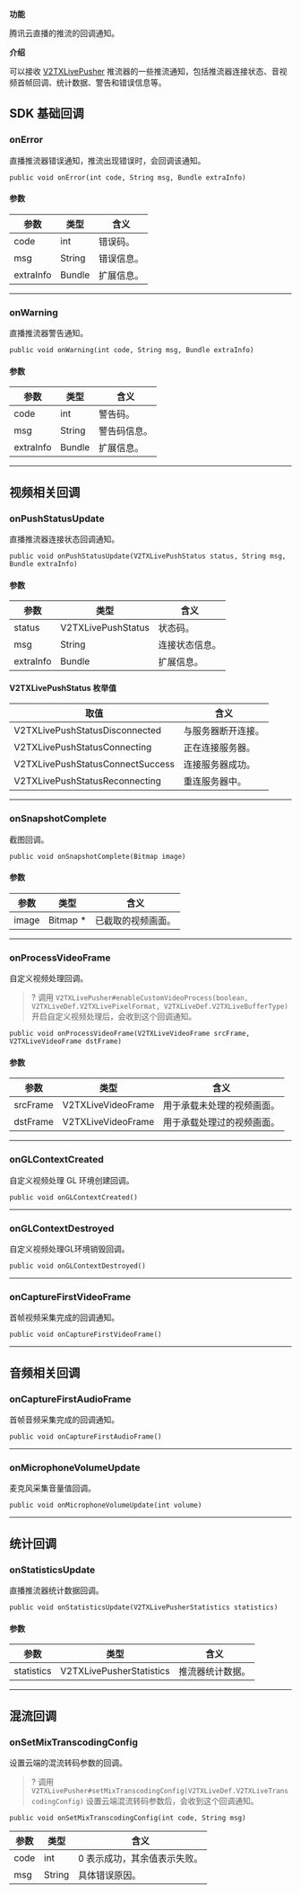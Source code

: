 **功能**

腾讯云直播的推流的回调通知。

**介绍**

可以接收 [V2TXLivePusher](https://liteav.sdk.qcloud.com/doc/api/zh-cn/group__V2TXLivePusher__android.html) 推流器的一些推流通知，包括推流器连接状态、音视频首帧回调、统计数据、警告和错误信息等。


## SDK 基础回调
### onError

直播推流器错误通知，推流出现错误时，会回调该通知。
```
public void onError(int code, String msg, Bundle extraInfo)
```

#### 参数

| 参数      | 类型   | 含义       |
| --------- | ------ | ---------- |
| code      | int    | 错误码。   |
| msg       | String | 错误信息。 |
| extraInfo | Bundle | 扩展信息。 |

***

### onWarning

直播推流器警告通知。
```
public void onWarning(int code, String msg, Bundle extraInfo)
```

#### 参数

| 参数      | 类型   | 含义         |
| --------- | ------ | ------------ |
| code      | int    | 警告码。     |
| msg       | String | 警告码信息。 |
| extraInfo | Bundle | 扩展信息。   |

***

## 视频相关回调
### onPushStatusUpdate

直播推流器连接状态回调通知。
```
public void onPushStatusUpdate(V2TXLivePushStatus status, String msg, Bundle extraInfo)
```

#### 参数

| 参数      | 类型               | 含义           |
| --------- | ------------------ | -------------- |
| status    | V2TXLivePushStatus | 状态码。       |
| msg       | String             | 连接状态信息。 |
| extraInfo | Bundle             | 扩展信息。     |

#### V2TXLivePushStatus 枚举值

| 取值                             | 含义               |
| -------------------------------- | ------------------ |
| V2TXLivePushStatusDisconnected   | 与服务器断开连接。 |
| V2TXLivePushStatusConnecting     | 正在连接服务器。   |
| V2TXLivePushStatusConnectSuccess | 连接服务器成功。   |
| V2TXLivePushStatusReconnecting   | 重连服务器中。     |

***

### onSnapshotComplete

截图回调。
```
public void onSnapshotComplete(Bitmap image)
```

#### 参数

| 参数  | 类型     | 含义               |
| ----- | -------- | ------------------ |
| image | Bitmap * | 已截取的视频画面。 |

***

### onProcessVideoFrame

自定义视频处理回调。
>? 调用 `V2TXLivePusher#enableCustomVideoProcess(boolean, V2TXLiveDef.V2TXLivePixelFormat, V2TXLiveDef.V2TXLiveBufferType)` 开启自定义视频处理后，会收到这个回调通知。

```
public void onProcessVideoFrame(V2TXLiveVideoFrame srcFrame, V2TXLiveVideoFrame dstFrame)
```

#### 参数

| 参数     | 类型               | 含义                       |
| -------- | ------------------ | -------------------------- |
| srcFrame | V2TXLiveVideoFrame | 用于承载未处理的视频画面。 |
| dstFrame | V2TXLiveVideoFrame | 用于承载处理过的视频画面。 |

***
### onGLContextCreated
自定义视频处理 GL 环境创建回调。
```
public void onGLContextCreated()
```
***

### onGLContextDestroyed
自定义视频处理GL环境销毁回调。
```
public void onGLContextDestroyed()
```

***

### onCaptureFirstVideoFrame
首帧视频采集完成的回调通知。
```
public void onCaptureFirstVideoFrame()
```

***

## 音频相关回调
### onCaptureFirstAudioFrame
首帧音频采集完成的回调通知。
```
public void onCaptureFirstAudioFrame()
```

***

### onMicrophoneVolumeUpdate
麦克风采集音量值回调。
```
public void onMicrophoneVolumeUpdate(int volume)
```

***

## 统计回调
### onStatisticsUpdate
直播推流器统计数据回调。
```
public void onStatisticsUpdate(V2TXLivePusherStatistics statistics)
```

#### 参数

| 参数       | 类型                     | 含义             |
| ---------- | ------------------------ | ---------------- |
| statistics | V2TXLivePusherStatistics | 推流器统计数据。 |

***

## 混流回调
### onSetMixTranscodingConfig
设置云端的混流转码参数的回调。

> ? 调用 `V2TXLivePusher#setMixTranscodingConfig(V2TXLiveDef.V2TXLiveTranscodingConfig)` 设置云端混流转码参数后，会收到这个回调通知。

```
public void onSetMixTranscodingConfig(int code, String msg)
```
| 参数 | 类型   | 含义                         |
| ---- | ------ | ---------------------------- |
| code | int    | 0 表示成功，其余值表示失败。 |
| msg  | String | 具体错误原因。               |
